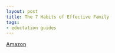 ```yaml
---
layout: post
title: The 7 Habits of Effective Family 
tags:
- eductation guides
---
```



[Amazon]()
